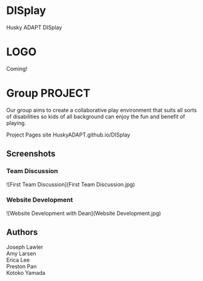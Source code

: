 # DISplay
Husky ADAPT DISplay

# LOGO
Coming! 
# Group PROJECT 
Our group aims to create a collaborative play environment that suits all sorts of disabilities so kids of all background can enjoy the fun and benefit of playing. 

Project Pages site HuskyADAPT.github.io/DISplay


## Screenshots
### Team Discussion
![First Team Discussion](First Team Discussion.jpg)

### Website Development
![Website Development with Dean](Website Development.jpg)

## Authors
Joseph Lawler <br>
Amy Larsen <br>
Erica Lee <br>
Preston Pan <br>
Kotoko Yamada <br>

